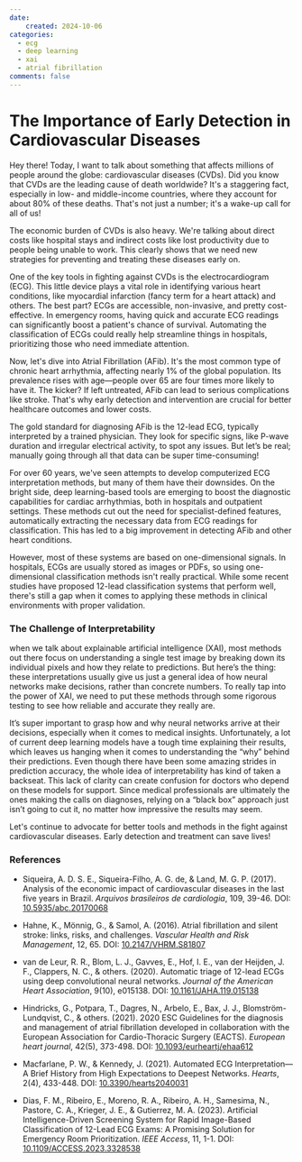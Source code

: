 ```yaml
---
date:
    created: 2024-10-06
categories:
  - ecg
  - deep learning
  - xai
  - atrial fibrillation
comments: false
---
```


# The Importance of Early Detection in Cardiovascular Diseases

Hey there! Today, I want to talk about something that affects millions of people around the globe: cardiovascular diseases (CVDs). Did you know that CVDs are the leading cause of death worldwide? It's a staggering fact, especially in low- and middle-income countries, where they account for about 80% of these deaths. That's not just a number; it's a wake-up call for all of us!

<!-- more -->

The economic burden of CVDs is also heavy. We're talking about direct costs like hospital stays and indirect costs like lost productivity due to people being unable to work. This clearly shows that we need new strategies for preventing and treating these diseases early on.

One of the key tools in fighting against CVDs is the electrocardiogram (ECG). This little device plays a vital role in identifying various heart conditions, like myocardial infarction (fancy term for a heart attack) and others. The best part? ECGs are accessible, non-invasive, and pretty cost-effective. In emergency rooms, having quick and accurate ECG readings can significantly boost a patient's chance of survival. Automating the classification of ECGs could really help streamline things in hospitals, prioritizing those who need immediate attention.

Now, let's dive into Atrial Fibrillation (AFib). It's the most common type of chronic heart arrhythmia, affecting nearly 1% of the global population. Its prevalence rises with age—people over 65 are four times more likely to have it. The kicker? If left untreated, AFib can lead to serious complications like stroke. That's why early detection and intervention are crucial for better healthcare outcomes and lower costs.

The gold standard for diagnosing AFib is the 12-lead ECG, typically interpreted by a trained physician. They look for specific signs, like P-wave duration and irregular electrical activity, to spot any issues. But let’s be real; manually going through all that data can be super time-consuming! 

For over 60 years, we've seen attempts to develop computerized ECG interpretation methods, but many of them have their downsides. 
On the bright side, deep learning-based tools are emerging to boost the diagnostic capabilities for cardiac arrhythmias, both in hospitals and outpatient settings. These methods cut out the need for specialist-defined features, automatically extracting the necessary data from ECG readings for classification. This has led to a big improvement in detecting AFib and other heart conditions.

However, most of these systems are based on one-dimensional signals. In hospitals, ECGs are usually stored as images or PDFs, so using one-dimensional classification methods isn't really practical. While some recent studies have proposed 12-lead classification systems that perform well, there's still a gap when it comes to applying these methods in clinical environments with proper validation.

### The Challenge of Interpretability

when we talk about explainable artificial intelligence (XAI), most methods out there focus on understanding a single test image by breaking down its individual pixels and how they relate to predictions. But here’s the thing: these interpretations usually give us just a general idea of how neural networks make decisions, rather than concrete numbers. To really tap into the power of XAI, we need to put these methods through some rigorous testing to see how reliable and accurate they really are.

It’s super important to grasp how and why neural networks arrive at their decisions, especially when it comes to medical insights. Unfortunately, a lot of current deep learning models have a tough time explaining their results, which leaves us hanging when it comes to understanding the “why” behind their predictions. Even though there have been some amazing strides in prediction accuracy, the whole idea of interpretability has kind of taken a backseat. This lack of clarity can create confusion for doctors who depend on these models for support. Since medical professionals are ultimately the ones making the calls on diagnoses, relying on a “black box” approach just isn’t going to cut it, no matter how impressive the results may seem.

Let's continue to advocate for better tools and methods in the fight against cardiovascular diseases. Early detection and treatment can save lives!


### References

- Siqueira, A. D. S. E., Siqueira-Filho, A. G. de, & Land, M. G. P. (2017). Analysis of the economic impact of cardiovascular diseases in the last five years in Brazil. *Arquivos brasileiros de cardiologia*, 109, 39-46. DOI: [10.5935/abc.20170068](https://doi.org/10.5935/abc.20170068)

- Hahne, K., Mönnig, G., & Samol, A. (2016). Atrial fibrillation and silent stroke: links, risks, and challenges. *Vascular Health and Risk Management*, 12, 65. DOI: [10.2147/VHRM.S81807](https://doi.org/10.2147/VHRM.S81807)

- van de Leur, R. R., Blom, L. J., Gavves, E., Hof, I. E., van der Heijden, J. F., Clappers, N. C., & others. (2020). Automatic triage of 12-lead ECGs using deep convolutional neural networks. *Journal of the American Heart Association*, 9(10), e015138. DOI: [10.1161/JAHA.119.015138](https://doi.org/10.1161/JAHA.119.015138)

- Hindricks, G., Potpara, T., Dagres, N., Arbelo, E., Bax, J. J., Blomström-Lundqvist, C., & others. (2021). 2020 ESC Guidelines for the diagnosis and management of atrial fibrillation developed in collaboration with the European Association for Cardio-Thoracic Surgery (EACTS). *European heart journal*, 42(5), 373-498. DOI: [10.1093/eurheartj/ehaa612](https://doi.org/10.1093/eurheartj/ehaa612)

- Macfarlane, P. W., & Kennedy, J. (2021). Automated ECG Interpretation—A Brief History from High Expectations to Deepest Networks. *Hearts*, 2(4), 433-448. DOI: [10.3390/hearts2040031](https://doi.org/10.3390/hearts2040034)

- Dias, F. M., Ribeiro, E., Moreno, R. A., Ribeiro, A. H., Samesima, N., Pastore, C. A., Krieger, J. E., & Gutierrez, M. A. (2023). Artificial Intelligence-Driven Screening System for Rapid Image-Based Classification of 12-Lead ECG Exams: A Promising Solution for Emergency Room Prioritization. *IEEE Access*, 11, 1-1. DOI: [10.1109/ACCESS.2023.3328538](https://doi.org/10.1109/ACCESS.2023.3328538)
